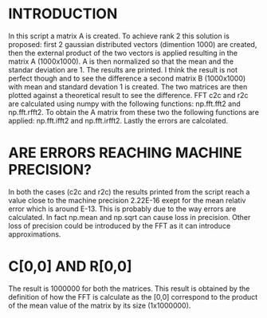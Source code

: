 # INTRODUCTION
In this script a matrix A  is created. To achieve rank 2 this solution  is proposed: first 2 gaussian distributed vectors (dimention 1000) are created, then the external product of the two vectors is applied
resulting in the matrix A (1000x1000). A is then normalized so that the mean and the standar deviation are 1. The results are printed. I think the result is not perfect though and to see the difference a second matrix 
B (1000x1000) with mean and standard devation 1 is created. The two matrices are then plotted against a theoretical result to see the difference. FFT c2c and r2c are calculated using numpy with the following 
functions: np.fft.fft2 and np.fft.rfft2.  To obtain the A matrix from these  two the following functions are applied: np.fft.ifft2 and np.fft.irfft2. Lastly the errors  are calcolated. 

# ARE ERRORS REACHING MACHINE PRECISION?
In both the cases (c2c and r2c) the results printed from the script reach a value close to the machine precision 2.22E-16 exept for the mean relativ error which is around E-13. This is probably due to the way errors 
are calculated. In fact np.mean and np.sqrt can cause loss in precision. Other loss of precision could be introduced by the FFT as it can introduce approximations. 

# C[0,0] AND R[0,0]
The result is 1000000 for both the matrices. This result is obtained by the definition of how the FFT is calculate as the [0,0] correspond to the product of the mean value of the matrix by its size (1x1000000). 
